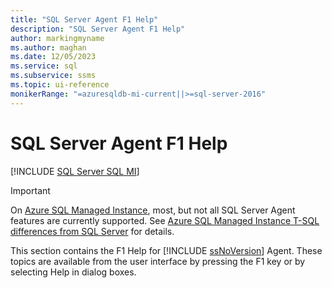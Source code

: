 ```yaml
---
title: "SQL Server Agent F1 Help"
description: "SQL Server Agent F1 Help"
author: markingmyname
ms.author: maghan
ms.date: 12/05/2023
ms.service: sql
ms.subservice: ssms
ms.topic: ui-reference
monikerRange: "=azuresqldb-mi-current||>=sql-server-2016"
---
```


# SQL Server Agent F1 Help

[!INCLUDE [SQL Server SQL MI](../../includes/applies-to-version/sql-asdbmi.md)]

> [!IMPORTANT]  
> On [Azure SQL Managed Instance](/azure/sql-database/sql-database-managed-instance), most, but not all SQL Server Agent features are currently supported. See [Azure SQL Managed Instance T-SQL differences from SQL Server](/azure/sql-database/sql-database-managed-instance-transact-sql-information#sql-server-agent) for details.

This section contains the F1 Help for [!INCLUDE [ssNoVersion](../../includes/ssnoversion-md.md)] Agent. These topics are available from the user interface by pressing the F1 key or by selecting Help in dialog boxes.
